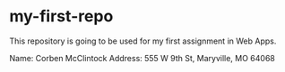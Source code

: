 # my-first-repo
This repository is going to be used for my first assignment in Web Apps.

Name: Corben McClintock Address: 555 W 9th St, Maryville, MO 64068
